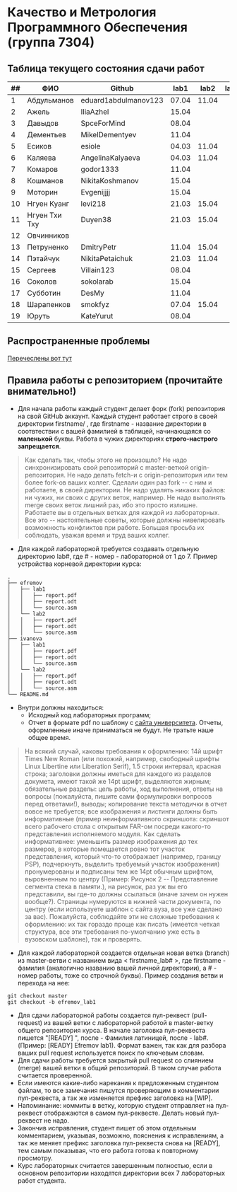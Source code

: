 # Качество и Метрология Программного Обеспечения (группа 7304)

## Таблица текущего состояния сдачи работ

| ##   | ФИО           | Github               | lab1  | lab2  | lab3  | lab4  | lab5  | lab6  |
| ---- | ------------- | -------------------- | ----- | ----- | ----- | ----- | ----- | ----- |
| 1    | Абдульманов   | eduard1abdulmanov123 | 07.04 | 11.04 |       |       |       |       |
| 2    | Ажель         | IliaAzhel            | 15.04 |       |       |       |       |       |
| 3    | Давыдов       | SpceForMind          | 08.04 |       |       |       |       |       |
| 4    | Дементьев     | MikelDementyev       | 11.04 |       |       |       |       |       |
| 5    | Есиков        | esiole               | 04.03 | 11.04 |       |       |       |       |
| 6    | Каляева       | AngelinaKalyaeva     | 04.03 | 11.04 |       |       |       |       |
| 7    | Комаров       | godor1333            | 11.04 |       |       |       |       |       |
| 8    | Кошманов      | NikitaKoshmanov      | 15.04 |       |       |       |       |       |
| 9    | Моторин       | Evgenijjjj           | 15.04 |       |       |       |       |       |
| 10   | Нгуен Куанг   | levi218              | 21.03 | 15.04 |       |       |       |       |
| 11   | Нгуен Тхи Тху | Duyen38              | 21.03 | 15.04 |       |       |       |       |
| 12   | Овчинников    |                      |       |       |       |       |       |       |
| 13   | Петруненко    | DmitryPetr           | 11.04 | 15.04 |       |       |       |       |
| 14   | Пэтайчук      | NikitaPetaichuk      | 21.03 | 11.04 |       |       |       |       |
| 15   | Сергеев       | Villain123           | 08.04 |       |       |       |       |       |
| 16   | Соколов       | sokolarab            | 15.04 |       |       |       |       |       |
| 17   | Субботин      | DesMy                | 11.04 |       |       |       |       |       |
| 18   | Шарапенков    | smokfyz              | 07.04 | 15.04 |       |       |       |       |
| 19   | Юруть         | KateYurut            | 08.04 |       |       |       |       |       |

## Распространенные проблемы

[Перечеслены вот тут](./FAQ.md)


## Правила работы с репозиторием (прочитайте внимательно!)

 - Для начала работы каждый студент делает форк (fork) репозитория на свой GitHub аккаунт.
Каждый студент работает строго в своей директории firstname/ , где firstname - название директории в соотвтествии с вашей фамилией в таблицей, начинающаяся со **маленькой** буквы. Работа в чужих директориях **строго-настрого запрещается**.

> Как сделать так, чтобы этого не произошло? Не надо синхронизировать свой репозиторий с master-веткой origin-репозитория. Не надо делать fetch-и с origin-репозитория или тем более fork-ов ваших коллег. Сделали один раз fork -- с ним и работаете, в своей директории. Не надо удалять никаких файлов: ни чужих, ни своих с других веток, например. Не надо выполнять merge своих веток лишний раз, ибо это просто излишне. Работаете вы в отдельных ветках для каждой из лабораторных. Все это -- настоятельные советы, которые должны нивелировать возможность конфликтов при работе. Большая просьба их соблюдать, уважая время и труд ваших коллег.

- Для каждой лабораторной требуется создавать отдельную директорию lab#, где # - номер - лабораторной от 1 до 7. Пример устройства корневой директории курса:

```
.
├── efremov
│   ├── lab1
│   │   ├── report.pdf
│   │   ├── report.odt
│   │   └── source.asm
│   └── lab2
│   │   ├── report.pdf
│   │   ├── report.odt
│   │   └── source.asm
├── ivanova
│   ├── lab1
│   │   ├── report.pdf
│   │   ├── report.odt
│   │   └── source.asm
│   └── lab2
│   │   ├── report.pdf
│   │   ├── report.odt
│   │   └── source.asm
└── README.md
```

- Внутри должны находиться:
    - Исходный код лабораторных программ;
    - Отчет в формате pdf по шаблону с [сайта университета](https://etu.ru/ru/studentam/dokumenty-dlya-ucheby/). Отчеты, оформленные иначе приниматься не будут. Не тратьте наше общее время.

> На всякий случай, каковы требования к оформлению: 14й шрифт Times New Roman (или похожий, например, свободный шрифты Linux Libertine или Liberation Serif), 1.5 строки интервал, красная строка; заголовки должны иметься для каждого из разделов докумета, имеют такой же 14pt шрифт, выделяются жирным; обязательные разделы: цель работы, ход выполнения, ответы на вопросы (пожалуйста, пишите сами формулировки вопросов перед ответами!), выводы; копирование текста методички в отчет вовсе не требуется; все изображения и листинги должны быть информативные (пример неинформативного скриншота: скриншот всего рабочего стола с открытым FAR-ом посреди какого-то представления исполняемого модуля. Как сделать информативнее: уменьшить размер изображения до тех размеров, в которые помещается ровно тот участок представления, который что-то отображает (например, границу PSP), подчеркнуть, выделить требуемый участок изображения) пронумерованы и подписаны тем же 14pt обычным шрифтом, выровненным по центру (Пример: Рисунок 2 -- Представление сегмента стека в памяти.), на рисунок, раз уж вы его представили, вы где-то должны ссылаться (иначе зачем он нужен вообще?). Страницы нумеруются в нижней части документа, по центру (если используете шаблон с сайта вуза, все уже сделано за вас). Пожалуйста, соблюдайте эти не сложные требования к оформлению: их так гораздо проще как писать (имеется четкая структура, все эти требования по-умолчанию уже есть в вузовском шаблоне), так и проверять.

- Для каждой лабораторной создается отдельная новая ветка (branch) из master-ветви с названием вида < firstname_lab# >, где firstname - фамилия (аналогично названию вашей личной директории), а # - номер работы, тоже со строчной буквы). Пример создания ветви и перехода на нее:
```
git checkout master
git checkout -b efremov_lab1
```
- Для сдачи лабораторной работы создается пул-реквест (pull-request) из вашей ветки с лабораторной работой в master-ветку общего репозитория курса. В начале заголовка пул-реквеста пишется "[READY] ", после - Фамилия латиницей, после - lab#. (Пример: [READY] Efremov lab1). Формат важен, так как для разбора ваших pull request используется поиск по ключевым словам.
- Для сдачи работы требуется закрытый pull request со слиянием (merge) вашей ветки в общий репозиторий. В таком случае работа считается проверенной.
- Если имеются какие-либо нарекания к предложенным студентом файлам, то все замечания пишутся проверяющим в комментарии пул-реквеста, а так же изменяется префикс заголовка на [WIP].
- Напоминание: коммиты в ветку, которую студент отправляет на пул-реквест отображаются в самом пул-реквесте. Делать новый пул-реквест не надо.
- Закончив исправления, студент пишет об этом отдельным комментарием, указывая, возможно, пояснения к исправлениям, а так же меняет префикс заголовка пул-реквеста снова на [READY], тем самым показывая, что его работа готова к повторному просмотру.
- Курс лабораторных считается завершенным полностью, если в основном репозитории находятся директории всех 7 лабораторных работ студента.
